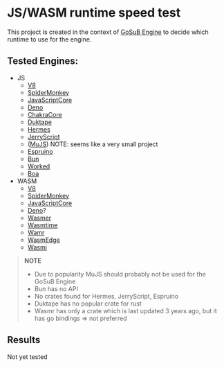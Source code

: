 # JS/WASM runtime speed test

This project is created in the context of [GoSuB Engine](https://github.com/gosub-browser/gosub-engine) to decide which
runtime to use for the engine.

## Tested Engines:

- JS
    - [V8](https://v8.dev/)
    - [SpiderMonkey](https://developer.mozilla.org/en-US/docs/Mozilla/Projects/SpiderMonkey)
    - [JavaScriptCore](https://developer.apple.com/documentation/javascriptcore)
    - [Deno](https://github.com/denoland/deno)
    - [ChakraCore](https://developer.apple.com/documentation/javascriptcore)
    - [Duktape](https://github.com/svaarala/duktape)
    - [Hermes](https://github.com/facebook/hermes)
    - [JerryScript](https://github.com/jerryscript-project/jerryscript)
    - ([MuJS](https://github.com/ccxvii/mujs)) NOTE: seems like a very small project
    - [Espruino](https://github.com/espruino/Espruino)
    - [Bun](https://github.com/oven-sh/bun)
    - [Worked](https://github.com/cloudflare/workerd)
    - [Boa](https://github.com/boa-dev/boa)
- WASM
    - [V8](https://v8.dev/)
    - [SpiderMonkey](https://developer.mozilla.org/en-US/docs/Mozilla/Projects/SpiderMonkey)
    - [JavaScriptCore](https://developer.apple.com/documentation/javascriptcore)
    - [Deno](https://github.com/denoland/deno)?
    - [Wasmer](https://github.com/wasmerio/wasmer)
    - [Wasmtime](https://github.com/bytecodealliance/wasmtime)
    - [Wamr](https://github.com/bytecodealliance/wasm-micro-runtime)
    - [WasmEdge](https://github.com/WasmEdge/WasmEdge)
    - [Wasmi](https://github.com/paritytech/wasmi)

> **NOTE**
> - Due to popularity MuJS should probably not be used for the GoSuB Engine
> - Bun has no API
> - No crates found for Hermes, JerryScript, Espruino
> - Duktape has no popular crate for rust
> - Wasmr has only a crate which is last updated 3 years ago, but it has go bindings => not preferred

## Results

Not yet tested

